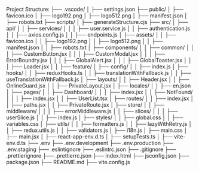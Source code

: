 Project Structure:
├── .vscode/
│ ├── settings.json
├── public/
│ ├── favicon.ico
│ ├── logo192.png
│ ├── logo512.png
│ ├── manifest.json
│ ├── robots.txt
├── scripts/
│ ├── generateStructure.cjs
├── src/
│ ├── api/
│ │ ├── services/
│ │ │ ├── user.service.js
│ │ ├── authentication.js
│ │ ├── axios.config.js
│ │ ├── endpoints.js
│ ├── assets/
│ │ ├── favicon.ico
│ │ ├── logo192.png
│ │ ├── logo512.png
│ │ ├── manifest.json
│ │ ├── robots.txt
│ ├── components/
│ │ ├── common/
│ │ │ ├── CustomButton.jsx
│ │ │ ├── CustomModal.jsx
│ │ │ ├── ErrorBoundry.jsx
│ │ │ ├── GlobalAlert.jsx
│ │ │ ├── GlobalToaster.jsx
│ │ │ ├── Loader.jsx
│ │ ├── feature/
│ ├── config/
│ │ ├── index.js
│ ├── hooks/
│ │ ├── reduxHooks.ts
│ │ ├── translationWithFallback.js
│ │ ├── useTranslationWithFallback.js
│ ├── layouts/
│ │ ├── Header.jsx
│ │ ├── OnlineGuard.jsx
│ │ ├── PrivateLayout.jsx
│ ├── locales/
│ │ ├── en.json
│ ├── pages/
│ │ ├── Dashboard/
│ │ │ ├── index.jsx
│ │ ├── NotFound/
│ │ │ ├── index.jsx
│ │ ├── UserList.tsx
│ ├── routes/
│ │ ├── index.jsx
│ │ ├── paths.jsx
│ │ ├── PrivateRoute.jsx
│ ├── store/
│ │ ├── middleware/
│ │ │ ├── errorMiddleware.js
│ │ ├── slices/
│ │ │ ├── userSlice.js
│ │ ├── index.js
│ ├── styles/
│ │ ├── global.css
│ │ ├── variables.css
│ ├── utils/
│ │ ├── formatters.js
│ │ ├── lazyWithRetry.js
│ │ ├── redux.utils.js
│ │ ├── validators.js
│ ├── i18n.js
│ ├── main.css
│ ├── main.jsx
│ ├── react-app-env.d.ts
│ ├── setupTests.ts
│ ├── vite-env.d.ts
├── .env
├── .env.development
├── .env.production
├── .env.staging
├── .eslintignore
├── .eslintrc.json
├── .gitignore
├── .prettierignore
├── .prettierrc.json
├── index.html
├── jsconfig.json
├── package.json
├── README.md
├── vite.config.js
